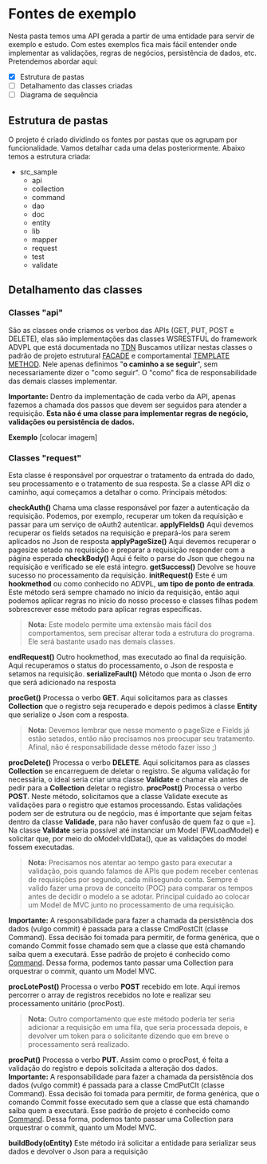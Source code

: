 # Fontes de exemplo

Nesta pasta temos uma API gerada a partir de uma entidade para servir de exemplo e estudo. Com estes exemplos fica mais fácil entender onde implementar as validações, regras de negócios, persistência de dados, etc.
Pretendemos abordar aqui:

 - [x] Estrutura de pastas
 - [ ] Detalhamento das classes criadas
 - [ ] Diagrama de sequência
 
## Estrutura de pastas
O projeto é criado dividindo os fontes por pastas que os agrupam por funcionalidade. Vamos detalhar cada uma delas posteriormente. Abaixo temos a estrutura criada:

 - src_sample
	 - api
	 - collection
	 - command
	 - dao
	 - doc
	 - entity
	 - lib
	 - mapper
	 - request
	 - test
	 - validate

## Detalhamento das classes
### Classes "api"
São as classes onde criamos os verbos das APIs (GET, PUT, POST e DELETE), elas são implementações das classes WSRESTFUL do framework ADVPL que está documentada no [TDN](https://tdn.totvs.com/display/framework/WSRESTFUL) 
Buscamos utilizar nestas classes o padrão de projeto estrutural [FACADE](https://sourcemaking.com/design_patterns/facade) e comportamental [TEMPLATE METHOD](https://sourcemaking.com/design_patterns/template_method). Nele apenas definimos "**o caminho a se seguir**", sem necessariamente dizer o "como seguir". O "como" fica de responsabilidade das demais classes implementar.

**Importante:** Dentro da implementação de cada verbo da API, apenas fazemos a chamada dos passos que devem ser seguidos para atender a requisição. **Esta não é uma classe para implementar regras de negócio, validações ou persistência de dados.**

**Exemplo**
[colocar imagem]

### Classes "request"
Esta classe é responsável por orquestrar o tratamento da entrada do dado, seu processamento e o tratamento de sua resposta.
Se a classe API diz o caminho, aqui começamos a detalhar o como.
Principais métodos:

 **checkAuth()**
	Chama uma classe responsável por fazer a autenticação da requisição. Podemos, por exemplo, recuperar um token da requisição e passar para um serviço de oAuth2 autenticar.
 **applyFields()**
 Aqui devemos recuperar os fields setados na requisição e prepará-los para serem aplicados no Json de resposta
 **applyPageSize()**
 Aqui devemos recuperar o pagesize setado na requisição e preparar a requisição responder com a página esperada
 **checkBody()**
Aqui é feito o parse do Json que chegou na requisição e verificado se ele está integro.
**getSuccess()**
Devolve se houve sucesso no processamento da requisição.
**initRequest()**
Este é um **hookmethod** ou como conhecido no ADVPL, **um tipo de ponto de entrada**. Este método será sempre chamado no início da requisição, então aqui podemos aplicar regras no início do nosso processo e classes filhas podem sobrescrever esse método para aplicar regras específicas. 

> **Nota:** Este modelo permite uma extensão mais fácil dos comportamentos, sem precisar alterar toda a estrutura do programa. Ele será bastante usado nas demais classes.

**endRequest()**
Outro hookmethod, mas executado ao final da requisição. Aqui recuperamos o status do processamento, o Json de resposta e setamos na requisição.
**serializeFault()**
Método que monta o Json de erro que será adicionado na resposta

**procGet()**
Processa o verbo **GET**. Aqui solicitamos para as classes **Collection** que o registro seja recuperado e depois pedimos à classe **Entity** que serialize o Json com a resposta. 
 > **Nota:** Devemos lembrar que nesse momento o pageSize e Fields já estão setados, então não precisamos nos preocupar seu tratamento. Afinal, não é responsabilidade desse método fazer isso ;)

**procDelete()**
Processa o verbo **DELETE**. Aqui solicitamos para as classes **Collection** se encarreguem de deletar o registro. Se alguma validação for necessária, o ideal seria criar uma classe **Validate** e chamar ela antes de pedir para a **Collection** deletar o registro.
**procPost()**
Processa o verbo **POST**. Neste método, solicitamos que a classe Validate execute as validações para o registro que estamos processando. Estas validações podem ser de estrutura ou de negócio, mas é importante que sejam feitas dentro da classe **Validade**, para não haver confusão de quem faz o que =].
Na classe **Validate** seria possível até instanciar um Model (FWLoadModel) e solicitar que, por meio do oModel:vldData(), que as validações do model fossem executadas.
 > **Nota:** Precisamos nos atentar ao tempo gasto para executar a validação, pois quando falamos de APIs que podem receber centenas de requisições por segundo, cada milisegundo conta. Sempre é valido fazer uma prova de conceito (POC) para comparar os tempos antes de decidir o modelo a se adotar. Principal cuidado ao colocar um Model de MVC junto no processamento de uma requisição.

**Importante:** A responsabilidade para fazer a chamada da persistência dos dados (vulgo commit) é passada para a classe CmdPostClt (classe Command). Essa decisão foi tomada para permitir, de forma genérica, que o comando Commit fosse chamado sem que a classe que está chamando saiba quem a executará. Esse padrão de projeto é conhecido como [Command](https://sourcemaking.com/design_patterns/command). Dessa forma, podemos tanto passar uma Collection para orquestrar o commit, quanto um Model MVC.

**procLotePost()**
Processa o verbo **POST** recebido em lote. Aqui iremos percorrer o array de registros recebidos no lote e realizar seu processamento unitário (procPost). 
> **Nota:** Outro comportamento que este método poderia ter seria adicionar a requisição em uma fila, que seria processada depois, e devolver um token para o solicitante dizendo que em breve o processamento será realizado.

**procPut()**
Processa o verbo **PUT**. Assim como o procPost, é feita a validação do registro e depois solicitada a alteração dos dados.
**Importante:** A responsabilidade para fazer a chamada da persistência dos dados (vulgo commit) é passada para a classe CmdPutClt (classe Command). Essa decisão foi tomada para permitir, de forma genérica, que o comando Commit fosse executado sem que a classe que está chamando saiba quem a executará. Esse padrão de projeto é conhecido como [Command](https://sourcemaking.com/design_patterns/command). Dessa forma, podemos tanto passar uma Collection para orquestrar o commit, quanto um Model MVC.

**buildBody(oEntity)**
Este método irá solicitar a entidade para serializar seus dados e devolver o Json para a requisição

